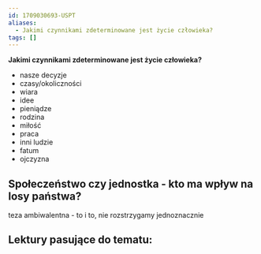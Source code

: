 ```yaml
---
id: 1709030693-USPT
aliases:
  - Jakimi czynnikami zdeterminowane jest życie człowieka?
tags: []
---
```


__Jakimi czynnikami zdeterminowane jest życie człowieka?__
- nasze decyzje
- czasy/okoliczności 
- wiara
- idee
- pieniądze 
- rodzina
- miłość
- praca
- inni ludzie
- fatum
- ojczyzna

## Społeczeństwo czy jednostka - kto ma wpływ na losy państwa?
teza ambiwalentna - to i to, nie rozstrzygamy jednoznacznie

Lektury pasujące do tematu:
- 
